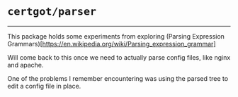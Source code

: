 # `certgot/parser`

---

This package holds some experiments from exploring (Parsing Expression Grammars)[https://en.wikipedia.org/wiki/Parsing_expression_grammar]

Will come back to this once we need to actually parse config files, like nginx and apache.

One of the problems I remember encountering was using the parsed tree to edit a config file in place.